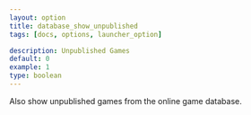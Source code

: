 ```yaml
---
layout: option
title: database_show_unpublished
tags: [docs, options, launcher_option]

description: Unpublished Games
default: 0
example: 1
type: boolean
---
```


Also show unpublished games from the online game database.
